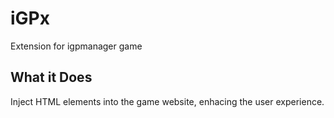 # iGPx
Extension for igpmanager game

## What it Does
Inject HTML elements into the game website, enhacing the user experience.
